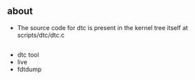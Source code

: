 ## about


* The source code for dtc is present in the kernel tree itself at scripts/dtc/dtc.c


## 

* dtc tool
* live
* fdtdump
